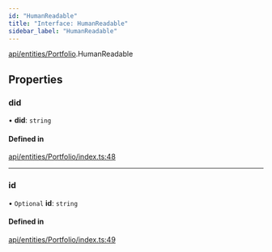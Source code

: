 ```yaml
---
id: "HumanReadable"
title: "Interface: HumanReadable"
sidebar_label: "HumanReadable"
---
```


[api/entities/Portfolio](../../../../../modules/API/Entities/Portfolio/Portfolio.md).HumanReadable

## Properties

### did

• **did**: `string`

#### Defined in

[api/entities/Portfolio/index.ts:48](https://github.com/PolymeshAssociation/polymesh-sdk/blob/95f248df/src/api/entities/Portfolio/index.ts#L48)

___

### id

• `Optional` **id**: `string`

#### Defined in

[api/entities/Portfolio/index.ts:49](https://github.com/PolymeshAssociation/polymesh-sdk/blob/95f248df/src/api/entities/Portfolio/index.ts#L49)
